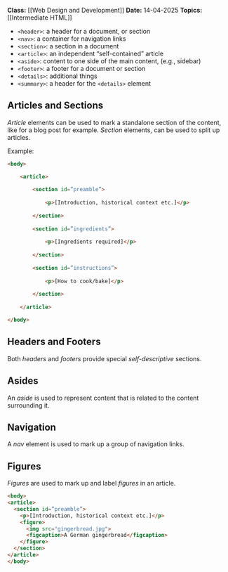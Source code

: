 **Class:** [[Web Design and Development]]
**Date:** 14-04-2025
**Topics:** [[Intermediate HTML]]

- `<header>`: a header for a document, or section
- `<nav>`: a container for navigation links
- `<section>`: a section in a document
- `<article>`: an independent “self-contained” article
- `<aside>`: content to one side of the main content, (e.g., sidebar)
- `<footer>`: a footer for a document or section
- `<details>`: additional things
- `<summary>`: a header for the `<details>` element

## Articles and Sections
*Article* elements can be used to mark a standalone section of the content, like for a blog post for example. 
*Section* elements, can be used to split up articles.

Example:
```html
<body>

	<article>
	
		<section id=”preamble”>
		
			<p>[Introduction, historical context etc.]</p>
			
		</section>
		
		<section id=”ingredients”>
		
			<p>[Ingredients required]</p>
			
		</section>
		
		<section id=”instructions”>
		
			<p>[How to cook/bake]</p>
			
		</section>
		
	</article>

</body> 
```

## Headers and Footers
Both *headers* and *footers* provide special *self-descriptive* sections.

## Asides
An *aside* is used to represent content that is related to the content surrounding it.

## Navigation
A *nav* element is used to mark up a group of navigation links.

## Figures
*Figures* are used to mark up and label *figures* in an article.

```html
<body>
<article>
  <section id=”preamble”>
    <p>[Introduction, historical context etc.]</p>
    <figure>
      <img src="gingerbread.jpg">
      <figcaption>A German gingerbread</figcaption>
    </figure>
  </section>
</article>
</body> 
```

